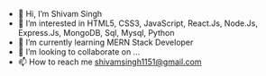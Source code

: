 - 👋 Hi, I’m Shivam Singh
- 👀 I’m interested in HTML5, CSS3, JavaScript, React.Js, Node.Js, Express.Js, MongoDB, Sql, Mysql, Python
- 🌱 I’m currently learning MERN Stack Developer
- 💞️ I’m looking to collaborate on ...
- 📫 How to reach me shivamsingh1151@gmail.com

<!---
shivamsingh1151/shivamsingh1151 is a ✨ special ✨ repository because its `README.md` (this file) appears on your GitHub profile.
You can click the Preview link to take a look at your changes.
--->
